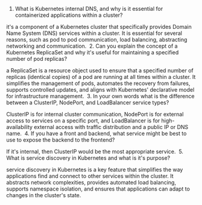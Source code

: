 1. What is Kubernetes internal DNS, and why is it essential for containerized applications within a cluster?

it's a component of a Kubernetes cluster that specifically provides Domain Name System (DNS) services within a cluster. It is essential for several reasons, such as pod to pod communication, load balancing, abstracting networking and communication.
​
2. Can you explain the concept of a Kubernetes ReplicaSet and why it's useful for maintaining a specified number of pod replicas?

a ReplicaSet is a resource object used to ensure that a specified number of replicas (identical copies) of a pod are running at all times within a cluster.  It simplifies the management of pods, automates the recovery from failures, supports controlled updates, and aligns with Kubernetes' declarative model for infrastructure management.
​
3. In your own words what is the difference between a ClusterIP, NodePort, and LoadBalancer service types?

ClusterIP is for internal cluster communication, NodePort is for external access to services on a specific port, and LoadBalancer is for high-availability external access with traffic distribution and a public IP or DNS name. 
​
4. If you have a front and backend, what service might be best to use to expose the backend to the frontend?

If it's internal, then ClusterIP would be the most appropriate service. 
​
5. What is service discovery in Kubernetes and what is it's purpose?

service discovery in Kubernetes is a key feature that simplifies the way applications find and connect to other services within the cluster. It abstracts network complexities, provides automated load balancing, supports namespace isolation, and ensures that applications can adapt to changes in the cluster's state. 